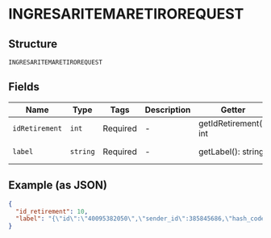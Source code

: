 
# INGRESARITEMARETIROREQUEST

## Structure

`INGRESARITEMARETIROREQUEST`

## Fields

| Name | Type | Tags | Description | Getter | Setter |
|  --- | --- | --- | --- | --- | --- |
| `idRetirement` | `int` | Required | - | getIdRetirement(): int | setIdRetirement(int idRetirement): void |
| `label` | `string` | Required | - | getLabel(): string | setLabel(string label): void |

## Example (as JSON)

```json
{
  "id_retirement": 10,
  "label": "{\"id\":\"40095382050\",\"sender_id\":385845686,\"hash_code\":\"mlX4490kJmuK+HuROu/W9pxa06dySlQec2M62mONH10=\",\"security_digit\":\"0\"}"
}
```


